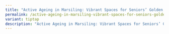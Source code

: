 ```yaml
---
title: "Active Ageing in Marsiling: Vibrant Spaces for Seniors’ Golden Years"
permalink: /active-ageing-in-marsiling-vibrant-spaces-for-seniors-golden-years/
variant: tiptap
description: "Active Ageing in Marsiling: Vibrant Spaces for Seniors’ Golden Years"
---
```

